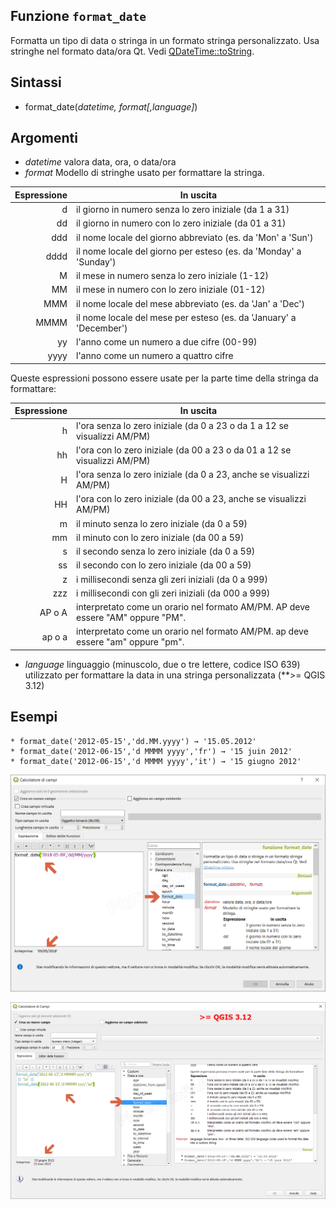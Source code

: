 ## Funzione `format_date`

Formatta un tipo di data o stringa in un formato stringa personalizzato. Usa stringhe nel formato data/ora Qt. Vedi [QDateTime::toString](https://doc.qt.io/qt-5/qdatetime.html#toString).

## Sintassi

* format_date(_datetime, format[,language]_)

## Argomenti

* _datetime_ valora data, ora, o data/ora
* _format_ Modello di stringhe usato per formattare la stringa. 

Espressione|In uscita
----------:|---------
d|il giorno in numero senza lo zero iniziale (da 1 a 31)
dd|il giorno in numero con lo zero iniziale (da 01 a 31)
ddd|il nome locale del giorno abbreviato (es. da 'Mon' a 'Sun')
dddd|il nome locale del giorno per esteso (es. da 'Monday' a 'Sunday')
M|il mese in numero senza lo zero iniziale (1-12)
MM|il mese in numero con lo zero iniziale (01-12)
MMM|il nome locale del mese abbreviato (es. da 'Jan' a 'Dec')
MMMM|il nome locale del mese per esteso (es. da 'January' a 'December')
yy|l'anno come un numero a due cifre (00-99)
yyyy|l'anno come un numero a quattro cifre

Queste espressioni possono essere usate per la parte time della stringa da formattare:

Espressione|In uscita
----------:|---------
h|l'ora senza lo zero iniziale (da 0 a 23 o da 1 a 12 se visualizzi AM/PM)
hh|l'ora con lo zero iniziale (da 00 a 23 o da 01 a 12 se visualizzi AM/PM)
H|l'ora senza lo zero iniziale (da 0 a 23, anche se visualizzi AM/PM)
HH|l'ora con lo zero iniziale (da 00 a 23, anche se visualizzi AM/PM)
m|il minuto senza lo zero iniziale (da 0 a 59)
mm|il minuto con lo zero iniziale (da 00 a 59)
s|il secondo senza lo zero iniziale (da 0 a 59)
ss|il secondo con lo zero iniziale (da 00 a 59)
z|i millisecondi senza gli zeri iniziali (da 0 a 999)
zzz|i millisecondi con gli zeri iniziali (da 000 a 999)
AP o A|interpretato come un orario nel formato AM/PM. AP deve essere "AM" oppure "PM".
ap o a|interpretato come un orario nel formato AM/PM. ap deve essere "am" oppure "pm".


* _language_ linguaggio (minuscolo, due o tre lettere, codice ISO 639) utilizzato per formattare la data in una stringa personalizzata (**>= QGIS 3.12)


## Esempi
```
* format_date('2012-05-15','dd.MM.yyyy') → '15.05.2012'
* format_date('2012-06-15','d MMMM yyyy','fr') → '15 juin 2012'
* format_date('2012-06-15','d MMMM yyyy','it') → '15 giugno 2012'
```

![](/img/data_e_ora/format_date1.png)


![](/img/data_e_ora/format_data_2.png)
